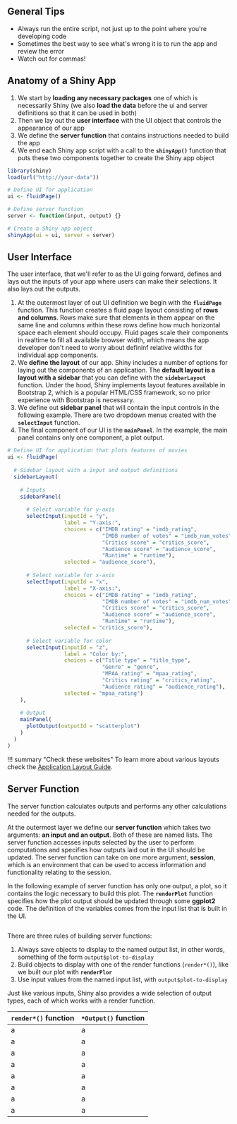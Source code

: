## General Tips

* Always run the entire script, not just up to the point where you're developing code
* Sometimes the best way to see what's wrong it is to run the app and review the error
* Watch out for commas!

## Anatomy of a Shiny App

1. We start by **loading any necessary packages** one of which is necessarily Shiny (we also **load the data** before the ui and server definitions so that it can be used in both)
2. Then we lay out the **user interface** with the UI object that controls the appearance of our app 
3. We define the **server function** that contains instructions needed to build the app
4. We end each Shiny app script with a call to the **`shinyApp()`** function that puts these two components together to create the Shiny app object

```r
library(shiny)
load(url("http://your-data"))

# Define UI for application
ui <- fluidPage()

# Define server function
server <- function(input, output) {}

# Create a Shiny app object
shinyApp(ui = ui, server = server)
```

## User Interface

The user interface, that we'll refer to as the UI going forward, defines and lays out the inputs of your app where users can make their selections. It also lays out the outputs.

1. At the outermost layer of out UI definition we begin with the **`fluidPage`** function. This function creates a fluid page layout consisting of **rows and columns**. Rows make sure that elements in them appear on the same line and columns within these rows define how much horizontal space each element should occupy. Fluid pages scale their components in realtime to fill all available browser width, which means the app developer don't need to worry about defininf relative widths for individual app components. 
2. We **define the layout** of our app. Shiny includes a number of options for laying out the components of an application. The **default layout is a layout with a sidebar** that you can define with the **`sidebarLayout`** function. Under the hood, Shiny implements layout features available in Bootstrap 2, which is a popular HTML/CSS framework, so no prior experience with Bootstrap is necessary. 
3. We define out **sidebar panel** that will contain the input controls in the following example. There are two dropdown menus created with the **`selectInput`** function.
4. The final component of our UI is the **`mainPanel`**. In the example, the main panel contains only one component, a plot output.

```r
# Define UI for application that plots features of movies
ui <- fluidPage(
  
  # Sidebar layout with a input and output definitions
  sidebarLayout(
    
    # Inputs
    sidebarPanel(
      
      # Select variable for y-axis
      selectInput(inputId = "y", 
                  label = "Y-axis:",
                  choices = c("IMDB rating" = "imdb_rating", 
                              "IMDB number of votes" = "imdb_num_votes", 
                              "Critics score" = "critics_score", 
                              "Audience score" = "audience_score", 
                              "Runtime" = "runtime"), 
                  selected = "audience_score"),
      
      # Select variable for x-axis
      selectInput(inputId = "x", 
                  label = "X-axis:",
                  choices = c("IMDB rating" = "imdb_rating", 
                              "IMDB number of votes" = "imdb_num_votes", 
                              "Critics score" = "critics_score", 
                              "Audience score" = "audience_score", 
                              "Runtime" = "runtime"), 
                  selected = "critics_score"),
      
      # Select variable for color
      selectInput(inputId = "z", 
                  label = "Color by:",
                  choices = c("Title type" = "title_type", 
                              "Genre" = "genre", 
                              "MPAA rating" = "mpaa_rating", 
                              "Critics rating" = "critics_rating", 
                              "Audience rating" = "audience_rating"), 
                  selected = "mpaa_rating")
    ),
    
    # Output
    mainPanel(
      plotOutput(outputId = "scatterplot")
    )
  )
)
```

!!! summary "Check these websites"
    To learn more about various layouts check the [Application Layout Guide](https://shiny.rstudio.com/articles/layout-guide.html).

## Server Function

The server function calculates outputs and performs any other calculations needed for the outputs.

At the outermost layer we define our **server function** which takes two arguments: **an input and an output**. Both of these are named lists. The server function accesses inputs selected by the user to perform computations and specifies how outputs laid out in the UI should be updated. The server function can take on one more argument, **session**, which is an environment that can be used to access information and functionality relating to the session.

In the following example of server function has only one output, a plot, so it contains the logic necessary to build this plot. The **`renderPlot`** function specifies how the plot output should be updated through some **ggplot2** code. The definition of the variables comes from the input list that is built in the UI.

```r

```

There are three rules of building server functions:

1. Always save objects to display to the named output list, in other words, something of the form `output$plot-to-display`
2. Build objects to display with one of the render functions (`render*()`), like we built our plot with **`renderPlor`**
3. Use input values from the named input list, with `output$plot-to-display`

Just like various inputs, Shiny also provides a wide selection of output types, each of which works with a render function. 

| `render*()` function | `*Output()` function |
|----------------------|----------------------|
| a                    | a                    |
| a                    | a                    |
| a                    | a                    |
| a                    | a                    |
| a                    | a                    |
| a                    | a                    |
| a                    | a                    |
| a                    | a                    |
